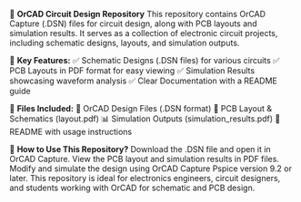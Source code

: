📌 **OrCAD Circuit Design Repository**
This repository contains OrCAD Capture (.DSN) files for circuit design, along with PCB layouts and simulation results. It serves as a collection of electronic circuit projects, including schematic designs, layouts, and simulation outputs.

🔹 **Key Features:**
✅ Schematic Designs (.DSN files) for various circuits
✅ PCB Layouts in PDF format for easy viewing
✅ Simulation Results showcasing waveform analysis
✅ Clear Documentation with a README guide

📂 **Files Included:**
📁 OrCAD Design Files (.DSN format)
📄 PCB Layout & Schematics (layout.pdf)
📊 Simulation Outputs (simulation_results.pdf)
📝 README with usage instructions

🚀 **How to Use This Repository?**
Download the .DSN file and open it in OrCAD Capture.
View the PCB layout and simulation results in PDF files.
Modify and simulate the design using OrCAD Capture Pspice version 9.2 or later.
This repository is ideal for electronics engineers, circuit designers, and students working with OrCAD for schematic and PCB design.


